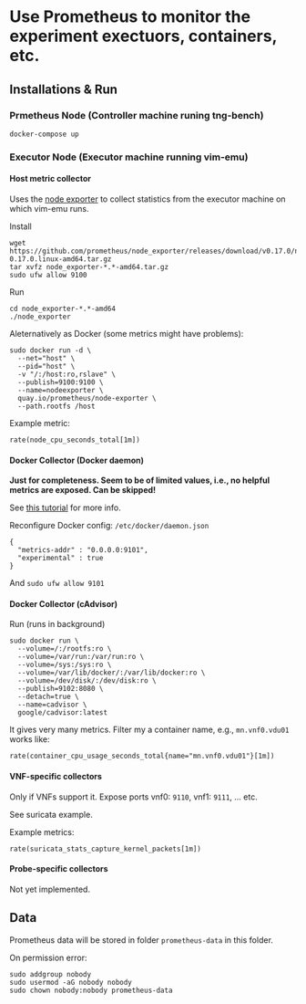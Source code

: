# Use Prometheus to monitor the experiment exectuors, containers, etc.

## Installations & Run

### Prmetheus Node (Controller machine runing tng-bench)

```
docker-compose up
```

### Executor Node (Executor machine running vim-emu)
#### Host metric collector

Uses the [node exporter](https://github.com/prometheus/node_exporter) to collect statistics from the executor machine on which vim-emu runs.

Install
```
wget https://github.com/prometheus/node_exporter/releases/download/v0.17.0/node_exporter-0.17.0.linux-amd64.tar.gz
tar xvfz node_exporter-*.*-amd64.tar.gz
sudo ufw allow 9100
```

Run
```
cd node_exporter-*.*-amd64
./node_exporter
```

Aleternatively as Docker (some metrics might have problems):
```
sudo docker run -d \
  --net="host" \
  --pid="host" \
  -v "/:/host:ro,rslave" \
  --publish=9100:9100 \
  --name=nodeexporter \
  quay.io/prometheus/node-exporter \
  --path.rootfs /host
  ```
  
Example metric:

```
rate(node_cpu_seconds_total[1m])
```

#### Docker Collector (Docker daemon)

**Just for completeness. Seem to be of limited values, i.e., no helpful metrics are exposed. Can be skipped!**

See [this tutorial](https://docs.docker.com/config/thirdparty/prometheus/) for more info.

Reconfigure Docker config: `/etc/docker/daemon.json`

```
{
  "metrics-addr" : "0.0.0.0:9101",
  "experimental" : true
}
```

And `sudo ufw allow 9101`

#### Docker Collector (cAdvisor)

Run (runs in background)
```
sudo docker run \
  --volume=/:/rootfs:ro \
  --volume=/var/run:/var/run:ro \
  --volume=/sys:/sys:ro \
  --volume=/var/lib/docker/:/var/lib/docker:ro \
  --volume=/dev/disk/:/dev/disk:ro \
  --publish=9102:8080 \
  --detach=true \
  --name=cadvisor \
  google/cadvisor:latest
```

It gives very many metrics. Filter my a container name, e.g., `mn.vnf0.vdu01` works like:

```
rate(container_cpu_usage_seconds_total{name="mn.vnf0.vdu01"}[1m])
```

#### VNF-specific collectors

Only if VNFs support it. Expose ports vnf0: `9110`, vnf1: `9111`, ... etc.

See suricata example.

Example metrics:

```
rate(suricata_stats_capture_kernel_packets[1m])
```

#### Probe-specific collectors

Not yet implemented.

## Data

Prometheus data will be stored in folder  `prometheus-data` in this folder.

On permission error:

```
sudo addgroup nobody
sudo usermod -aG nobody nobody
sudo chown nobody:nobody prometheus-data
```